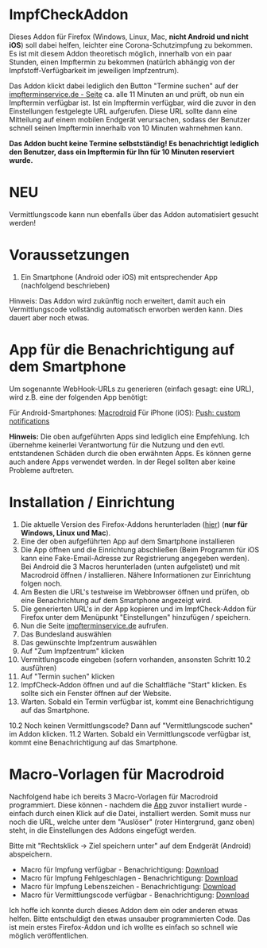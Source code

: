 # ImpfCheckAddon

Dieses Addon für Firefox (Windows, Linux, Mac, <b>nicht Android und nicht iOS</b>) soll dabei helfen, leichter eine Corona-Schutzimpfung zu bekommen.
Es ist mit diesem Addon theoretisch möglich, innerhalb von ein paar Stunden, einen Impftermin zu bekommen (natürlch abhängig von der Impfstoff-Verfügbarkeit im jeweiligen Impfzentrum).

Das Addon klickt dabei lediglich den Button "Termine suchen" auf der <a href="https://impfterminservice.de" target="_blank">impfterminservice.de - Seite</a> ca. alle 11 Minuten an und prüft, ob nun ein Impftermin verfügbar ist.
Ist ein Impftermin verfügbar, wird die zuvor in den Einstellungen festgelegte URL aufgerufen. Diese URL sollte dann eine Mitteilung auf einem mobilen Endgerät verursachen, sodass der Benutzer schnell seinen Impftermin innerhalb von 10 Minuten wahrnehmen kann.

<b>Das Addon bucht keine Termine selbstständig! Es benachrichtigt lediglich den Benutzer, dass ein Impftermin für Ihn für 10 Minuten reserviert wurde.</b>

# NEU
Vermittlungscode kann nun ebenfalls über das Addon automatisiert gesucht werden!

# Voraussetzungen
1. Ein Smartphone (Android oder iOS) mit entsprechender App (nachfolgend beschrieben)

Hinweis: Das Addon wird zukünftig noch erweitert, damit auch ein Vermittlungscode vollständig automatisch erworben werden kann. Dies dauert aber noch etwas.

# App für die Benachrichtigung auf dem Smartphone
Um sogenannte WebHook-URLs zu generieren (einfach gesagt: eine URL), wird z.B. eine der folgenden App benötigt:

Für Android-Smartphones: <a href="https://play.google.com/store/apps/details?id=com.arlosoft.macrodroid" target="_blank">Macrodroid</a>
Für iPhone (iOS): <a href="https://apps.apple.com/de/app/push-custom-notifications/id1444391917" target="_blank">Push: custom notifications</a>

<b>Hinweis:</b>
Die oben aufgeführten Apps sind lediglich eine Empfehlung. Ich übernehme keinerlei Verantwortung für die Nutzung und den evtl. entstandenen Schäden durch die oben erwähnten Apps. Es können gerne auch andere Apps verwendet werden. In der Regel sollten aber keine Probleme auftreten.

# Installation / Einrichtung
1. Die aktuelle Version des Firefox-Addons herunterladen (<a href="https://github.com/FeowM/ImpfCheckAddon/raw/main/firefoxRelease/impfcheck-1.5-fx.xpi" target="_blank">hier</a>) (<b>nur für Windows, Linux und Mac</b>).
2. Eine der oben aufgeführten App auf dem Smartphone installieren
3. Die App öffnen und die Einrichtung abschließen (Beim Programm für iOS kann eine Fake-Email-Adresse zur Registrierung angegeben werden). Bei Android die 3 Macros herunterladen (unten aufgelistet) und mit Macrodroid öffnen / installieren. Nähere Informationen zur Einrichtung folgen noch.
4. Am Besten die URL's testweise im Webbrowser öffnen und prüfen, ob eine Benachrichtung auf dem Smartphone angezeigt wird.
5. Die generierten URL's in der App kopieren und im ImpfCheck-Addon für Firefox unter dem Menüpunkt "Einstellungen" hinzufügen / speichern.
6. Nun die Seite <a href="https://impfterminservice.de" target="_blank">impfterminservice.de</a> aufrufen.
7. Das Bundesland auswählen
8. Das gewünschte Impfzentrum auswählen
9. Auf "Zum Impfzentrum" klicken
10. Vermittlungscode eingeben (sofern vorhanden, ansonsten Schritt 10.2 ausführen)
11. Auf "Termin suchen" klicken
12. ImpfCheck-Addon öffnen und auf die Schaltfläche "Start" klicken. Es sollte sich ein Fenster öffnen auf der Website.
13. Warten. Sobald ein Termin verfügbar ist, kommt eine Benachrichtigung auf das Smartphone.

10.2 Noch keinen Vermittlungscode? Dann auf "Vermittlungscode suchen" im Addon klicken.
11.2 Warten. Sobald ein Vermittlungscode verfügbar ist, kommt eine Benachrichtigung auf das Smartphone.


# Macro-Vorlagen für Macrodroid
Nachfolgend habe ich bereits 3 Macro-Vorlagen für Macrodroid programmiert. Diese können - nachdem die <a href="https://play.google.com/store/apps/details?id=com.arlosoft.macrodroid" target="_blank">App</a> zuvor installiert wurde - einfach durch einen Klick auf die Datei, installiert werden. Somit muss nur noch die URL, welche unter dem "Auslöser" (roter Hintergrund, ganz oben) steht, in die Einstellungen des Addons eingefügt werden.

Bitte mit "Rechtsklick -> Ziel speichern unter" auf dem Endgerät (Android) abspeichern.
<ul>
  <li>Macro für Impfung verfügbar - Benachrichtigung: <a href="https://github.com/FeowM/ImpfCheckAddon/raw/main/macrodroid_macros/ImpfAvail.macro">Download</a></li>
  <li>Macro für Impfung Fehlgeschlagen - Benachrichtigung: <a href="https://github.com/FeowM/ImpfCheckAddon/raw/main/macrodroid_macros/ImpfError.macro">Download</a></li>
  <li>Macro für Impfung Lebenszeichen - Benachrichtigung: <a href="https://github.com/FeowM/ImpfCheckAddon/raw/main/macrodroid_macros/ImpfAlive.macro">Download</a></li>
  <li>Macro für Vermittlungscode verfügbar - Benachrichtigung: <a href="https://raw.githubusercontent.com/FeowM/ImpfCheckAddon/main/macrodroid_macros/CodeAvail.macro">Download</a></li>
  
</ul>

Ich hoffe ich konnte durch dieses Addon dem ein oder anderen etwas helfen.
Bitte entschuldigt den etwas unsauber programmierten Code. Das ist mein erstes Firefox-Addon und ich wollte es einfach so schnell wie möglich veröffentlichen.
